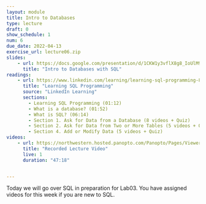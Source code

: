```yaml
---
layout: module
title: Intro to Databases
type: lecture
draft: 0
show_schedule: 1
num: 6
due_date: 2022-04-13
exercise_url: lecture06.zip
slides: 
    - url: https://docs.google.com/presentation/d/1CKW1y3vflX8g8_IoUlM9Zqm9-_NJPhxYBnCoR2AI0uQ/edit?usp=sharing
      title: "Intro to Databases with SQL"
readings: 
    - url: https://www.linkedin.com/learning/learning-sql-programming-8382385
      title: "Learning SQL Programming"
      source: "LinkedIn Learning"
      sections:
        - Learning SQL Programming (01:12)
        - What is a database? (01:52)
        - What is SQL? (06:14)
        - Section 1. Ask for Data from a Database (8 videos + Quiz)
        - Section 2. Ask for Data from Two or More Tables (5 videos + Quiz)
        - Section 4. Add or Modify Data (5 videos + Quiz)
videos:
    - url: https://northwestern.hosted.panopto.com/Panopto/Pages/Viewer.aspx?id=df1b79b5-04ea-4a78-bee9-ae760128478d
      title: "Recorded Lecture Video"
      live: 1
      duration: "47:18"


---
```


Today we will go over SQL in preparation for Lab03. You have assigned videos for this week if you are new to SQL.